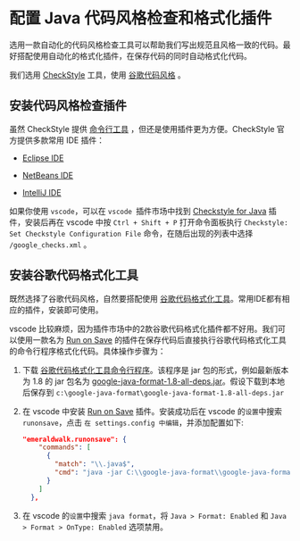 # 配置 Java 代码风格检查和格式化插件

选用一款自动化的代码风格检查工具可以帮助我们写出规范且风格一致的代码。最好搭配使用自动化的格式化插件，在保存代码的同时自动格式化代码。

我们选用 [CheckStyle](https://checkstyle.org/) 工具，使用 [谷歌代码风格](https://checkstyle.org/google_style.html) 。

## 安装代码风格检查插件

虽然 CheckStyle 提供 [命令行工具](https://checkstyle.org/cmdline.html) ，但还是使用插件更为方便。CheckStyle 官方提供多款常用 IDE 插件：

- [Eclipse IDE](https://checkstyle.org/eclipse.html)

- [NetBeans IDE](https://checkstyle.org/netbeans.html)

- [IntelliJ IDE](https://checkstyle.org/idea.html)

如果你使用 `vscode`，可以在 `vscode `插件市场中找到 [Checkstyle for Java](https://marketplace.visualstudio.com/items?itemName=shengchen.vscode-checkstyle) 插件，安装后再在 vscode 中按 `Ctrl + Shift + P` 打开命令面板执行 `Checkstyle: Set Checkstyle Configuration File` 命令，在随后出现的列表中选择 `/google_checks.xml` 。

## 安装谷歌代码格式化工具

既然选择了谷歌代码风格，自然要搭配使用 [谷歌代码格式化工具](https://github.com/google/google-java-format)。常用IDE都有相应的插件，安装即可使用。

vscode 比较麻烦，因为插件市场中的2款谷歌代码格式化插件都不好用。我们可以使用一款名为 [Run on Save](https://marketplace.visualstudio.com/items?itemName=emeraldwalk.RunOnSave) 的插件在保存代码后直接执行谷歌代码格式化工具的命令行程序格式化代码。具体操作步骤为：

1. 下载 [谷歌代码格式化工具命令行程序](https://github.com/google/google-java-format/releases)。该程序是 jar 包的形式，例如最新版本为 1.8 的 jar 包名为 [google-java-format-1.8-all-deps.jar](https://github.com/google/google-java-format/releases/download/google-java-format-1.8/google-java-format-1.8-all-deps.jar)。假设下载到本地后保存到 `c:\google-java-format\google-java-format-1.8-all-deps.jar`

2. 在 vscode 中安装 [Run on Save](https://marketplace.visualstudio.com/items?itemName=emeraldwalk.RunOnSave) 插件。安装成功后在 vscode 的`设置`中搜索 `runonsave`，点击 `在 settings.config 中编辑`，并添加配置如下:
   
   ```json
   "emeraldwalk.runonsave": {
       "commands": [
         {
           "match": "\\.java$",
           "cmd": "java -jar C:\\google-java-format\\google-java-format-1.8-all-deps.jar --replace ${file}"
         }
       ]
     },
   ```

3. 在 vscode 的`设置`中搜索 `java format`，将 `Java > Format: Enabled` 和 `Java > Format > OnType: Enabled` 选项禁用。


